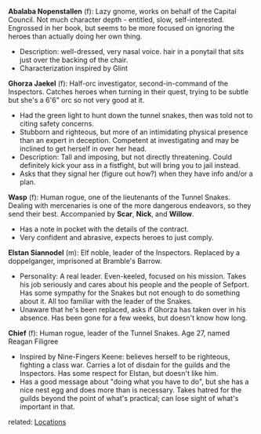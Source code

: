 **Abalaba Nopenstallen** (f): Lazy gnome, works on behalf of the Capital Council. Not much character depth - entitled, slow, self-interested. Engrossed in her book, but seems to be more focused on ignoring the heroes than actually doing her own thing.

- Description: well-dressed, very nasal voice. hair in a ponytail that sits just over the backing of the chair.
- Characterization inspired by Glint
 
**Ghorza Jaekel** (f): Half-orc investigator, second-in-command of the Inspectors. Catches heroes when turning in their quest, trying to be subtle but she's a 6'6" orc so not very good at it.

- Had the green light to hunt down the tunnel snakes, then was told not to citing safety concerns.
- Stubborn and righteous, but more of an intimidating physical presence than an expert in deception. Competent at investigating and may be inclined to get herself in over her head.
- Description: Tall and imposing, but not directly threatening. Could definitely kick your ass in a fistfight, but will bring you to jail instead.
- Asks that they signal her (figure out how?) when they have info and/or a plan.
 
**Wasp** (f): Human rogue, one of the lieutenants of the Tunnel Snakes. Dealing with mercenaries is one of the more dangerous endeavors, so they send their best. Accompanied by **Scar**, **Nick**, and **Willow**.

- Has a note in pocket with the details of the contract.
- Very confident and abrasive, expects heroes to just comply.
 
**Elstan Siannodel** (m): Elf noble, leader of the Inspectors. Replaced by a doppelganger, imprisoned at Bramble's Barrow.

- Personality: A real leader. Even-keeled, focused on his mission. Takes his job seriously and cares about his people and the people of Sefport. Has some sympathy for the Snakes but not enough to do something about it. All too familiar with the leader of the Snakes.
- Unaware that he's been replaced, asks if Ghorza has taken over in his absence. Has been gone for a few weeks, but doesn't know how long.
 
**Chief** (f): Human rogue, leader of the Tunnel Snakes. Age 27, named Reagan Filigree

- Inspired by Nine-Fingers Keene: believes herself to be righteous, fighting a class war. Carries a lot of disdain for the guilds and the Inspectors. Has some respect for Elstan, but doesn't like him.
- Has a good message about "doing what you have to do", but she has a nice nest egg and does more than is necessary. Takes hatred for the guilds beyond the point of what's practical; can lose sight of what's important in that.

related: [Locations](Locations.md)